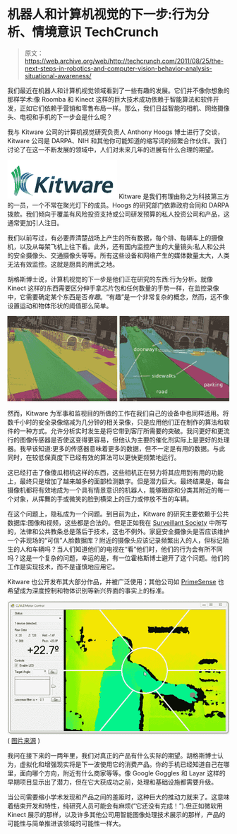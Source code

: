 # 机器人和计算机视觉的下一步:行为分析、情境意识 TechCrunch

> 原文：<https://web.archive.org/web/http://techcrunch.com/2011/08/25/the-next-steps-in-robotics-and-computer-vision-behavior-analysis-situational-awareness/>

我们最近在机器人和计算机视觉领域看到了一些有趣的发展。它们并不像你想象的那样学术:像 Roomba 和 Kinect 这样的巨大技术成功依赖于智能算法和软件开发，正如它们依赖于营销和零售布局一样。那么，我们日益智能的相机、网络摄像头、电视和手机的下一步会是什么呢？

我与 Kitware 公司的计算机视觉研究负责人 Anthony Hoogs 博士进行了交谈，Kitware 公司是 DARPA、NIH 和其他你可能知道的缩写词的频繁合作伙伴。我们讨论了在这一不断发展的领域中，人们对未来几年的进展有什么合理的期望。

![](img/f0bb70602ffca42b49244435acef575e.png "logo_over") Kitware 是我们有理由称之为科技第三方的一员，一个不常在聚光灯下的成员。Hoogs 的研究部门依靠政府合同和 DARPA 拨款。我们倾向于覆盖有风险投资支持或公司研发预算的私人投资公司和产品，这通常更加引人注目。

我们以前写过，有必要弄清楚战场上产生的所有数据，每个排、每辆车上的摄像机，以及从每架飞机上往下看。此外，还有国内监控产生的大量镜头:私人和公共的安全摄像头、交通摄像头等等。所有这些设备和网络产生的媒体数量太大，人类无法有效监控。这就是厨具的用武之地。

胡格斯博士说，计算机视觉的下一步是他们正在研究的东西:行为分析。就像 Kinect 这样的东西需要区分伸手拿芯片包和任何数量的手势一样，在监控录像中，它需要确定某个东西是否*有趣*。“有趣”是一个非常复杂的概念，然而，远不像设置运动和物体形状的阈值那么简单。

![](img/1ec549e96d8ba3368b7ebda39b9f39c4.png "street")

然而，Kitware 为军事和监视目的所做的工作在我们自己的设备中也同样适用。将数千小时的安全录像缩减为几分钟的相关录像，只是应用他们正在制作的算法和软件的一种方式。允许分析实时发生是将它带到客厅所需要的突破。我问更好和更流行的图像传感器是否使这变得更容易，但他认为主要的催化剂实际上是更好的处理器。我早该知道:更多的传感器意味着更多的数据，但不一定是有用的数据。与此同时，在较低保真度下已经有效的算法可以更快更频繁地运行。

这已经打击了像傻瓜相机这样的东西，这些相机正在努力将其应用到有用的功能上，最终只是增加了越来越多的面部检测数字。但是潜力巨大。最终结果是，每台摄像机都将有效地成为一个具有情景意识的机器人，能够跟踪和分类其附近的每一个对象，从挥舞的手或微笑的脸到横梁上的压力或停放不当的车辆。

在这个问题上，隐私成为一个问题。到目前为止，Kitware 的研究主要依赖于公共数据库:图像和视频，这些都是合法的。但是正如我在 [Surveillant Society](https://web.archive.org/web/20230204132950/https://techcrunch.com/2011/06/17/surveillant-society/) 中所写的，法律和公共教条总是落后于技术，这也不例外。家庭安全摄像头是否应该维护一个非现场的“可信”人脸数据库？附近的摄像头应该记录频繁出入的人，但标记陌生的人和车辆吗？当人们知道他们的电视在“看”他们时，他们的行为会有所不同吗？这是一个复杂的问题，幸运的是，有一位霍格斯博士避开了这个问题。他们的工作是实现技术，而不是谨慎地应用它。

Kitware 也公开发布其大部分作品，并被广泛使用；其他公司如 [PrimeSense](https://web.archive.org/web/20230204132950/https://techcrunch.com/2010/12/21/primesense-co-creator-of-kinect-to-lead-open-source-gesture-tech-organization/) 也希望成为深度控制和物体识别等新兴界面的事实上的标准。

![](img/593d67030406b39c16e734119a51aa18.png "screenshot_kinect")
( [图片来源](https://web.archive.org/web/20230204132950/http://www.gauravmanek.com/blog/?p=33) )

我问在接下来的一两年里，我们对真正的产品有什么实际的期望。胡格斯博士认为，虚拟化和增强现实将是下一波使用它的消费产品。你的手机已经知道自己在哪里，面向哪个方向，附近有什么商家等等。像 Google Goggles 和 Layar 这样的早期项目显示出了潜力，但在它大获成功之前，处理和基础设施都需要升级。

当公司需要缩小学术发现和产品之间的差距时，这种巨大的推动力就来了。这意味着结束开发和特性，纯研究人员可能会有麻烦(“它还没有完成！”).但正如微软用 Kinect 展示的那样，以及许多其他公司用智能图像处理技术展示的那样，产品的可能性与简单推进该领域的可能性一样大。